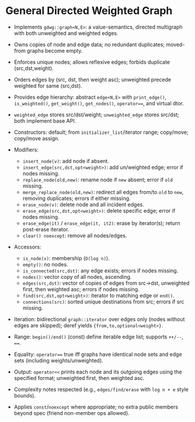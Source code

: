 # General Directed Weighted Graph

* Implements `gdwg::graph<N,E>`: a value-semantics, directed multigraph with both unweighted and weighted edges.
* Owns copies of node and edge data; no redundant duplicates; moved-from graphs become empty.
* Enforces unique nodes; allows reflexive edges; forbids duplicate (src,dst,weight).
* Orders edges by (src, dst, then weight asc); unweighted precede weighted for same (src,dst).
* Provides edge hierarchy: abstract `edge<N,E>` with `print_edge()`, `is_weighted()`, `get_weight()`, `get_nodes()`, `operator==`, and virtual dtor.
* `weighted_edge` stores src/dst/weight; `unweighted_edge` stores src/dst; both implement base API.
* Constructors: default; from `initializer_list`/iterator range; copy/move; copy/move assign.
* Modifiers:

  * `insert_node(v)`: add node if absent.
  * `insert_edge(src,dst,opt<weight>)`: add un/weighted edge; error if nodes missing.
  * `replace_node(old,new)`: rename node if `new` absent; error if `old` missing.
  * `merge_replace_node(old,new)`: redirect all edges from/to `old` to `new`, removing duplicates; errors if either missing.
  * `erase_node(v)`: delete node and all incident edges.
  * `erase_edge(src,dst,opt<weight>)`: delete specific edge; error if nodes missing.
  * `erase_edge(it)` / `erase_edge(it, it2)`: erase by iterator(s); return post-erase iterator.
  * `clear() noexcept`: remove all nodes/edges.
* Accessors:

  * `is_node(v)`: membership (`O(log n)`).
  * `empty()`: no nodes.
  * `is_connected(src,dst)`: any edge exists; errors if nodes missing.
  * `nodes()`: vector copy of all nodes, ascending.
  * `edges(src,dst)`: vector of copies of edges from src→dst, unweighted first, then weighted asc; errors if nodes missing.
  * `find(src,dst,opt<weight>)`: iterator to matching edge or `end()`.
  * `connections(src)`: sorted unique destinations from src; errors if src missing.
* Iteration: bidirectional `graph::iterator` over edges only (nodes without edges are skipped); deref yields `{from,to,optional<weight>}`.
* Range: `begin()/end()` (const) define iterable edge list; supports `++/--`, `==`.
* Equality: `operator==` true iff graphs have identical node sets and edge sets (including weights/unweighted).
* Output: `operator<<` prints each node and its outgoing edges using the specified format; unweighted first, then weighted asc.
* Complexity notes respected (e.g., `edges/find/erase` with `log n + e` style bounds).
* Applies `const`/`noexcept` where appropriate; no extra public members beyond spec (friend non-member ops allowed).
